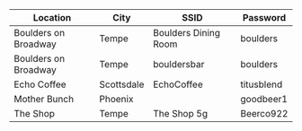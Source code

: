 Location | City | SSID | Password
-------- | ---- | -----| --------
Boulders on Broadway | Tempe | Boulders Dining Room | boulders
Boulders on Broadway | Tempe | bouldersbar | boulders
Echo Coffee | Scottsdale | EchoCoffee | titusblend
Mother Bunch | Phoenix | | goodbeer1
The Shop | Tempe | The Shop 5g | Beerco922
